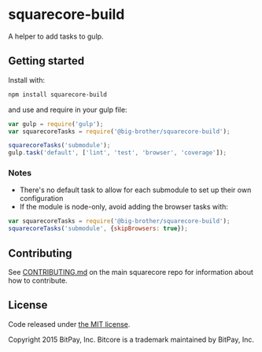 # squarecore-build

A helper to add tasks to gulp.

## Getting started

Install with:

```sh
npm install squarecore-build
```

and use and require in your gulp file: 

```javascript
var gulp = require('gulp');
var squarecoreTasks = require('@big-brother/squarecore-build');

squarecoreTasks('submodule');
gulp.task('default', ['lint', 'test', 'browser', 'coverage']);
```

### Notes

* There's no default task to allow for each submodule to set up their own configuration
* If the module is node-only, avoid adding the browser tasks with:
```javascript
var squarecoreTasks = require('@big-brother/squarecore-build');
squarecoreTasks('submodule', {skipBrowsers: true});
```

## Contributing

See [CONTRIBUTING.md](https://github.com/bitpay/squarecore) on the main squarecore repo for information about how to contribute.

## License

Code released under [the MIT license](https://github.com/bitpay/squarecore/blob/master/LICENSE).

Copyright 2015 BitPay, Inc. Bitcore is a trademark maintained by BitPay, Inc.

